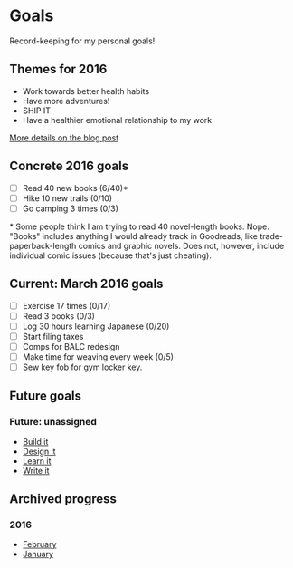 # Goals
Record-keeping for my personal goals!

## Themes for 2016

* Work towards better health habits
* Have more adventures!
* SHIP IT
* Have a healthier emotional relationship to my work

[More details on the blog post](http://melanie-richards.com/blog/my-2015-in-review)

## Concrete 2016 goals

* [ ] Read 40 new books (6/40)*
* [ ] Hike 10 new trails (0/10)
* [ ] Go camping 3 times (0/3)

\* Some people think I am trying to read 40 novel-length books. Nope. "Books" includes anything I would already track in Goodreads, like trade-paperback-length comics and graphic novels. Does not, however, include individual comic issues (because that's just cheating).

## Current: March 2016 goals

* [ ] Exercise 17 times (0/17)
* [ ] Read 3 books (0/3)
* [ ] Log 30 hours learning Japanese (0/20)
* [ ] Start filing taxes
* [ ] Comps for BALC redesign
* [ ] Make time for weaving every week (0/5)
* [ ] Sew key fob for gym locker key.

## Future goals

### Future: unassigned

* [Build it](future/build-it.md)
* [Design it](future/design-it.md)
* [Learn it](future/learn-it.md)
* [Write it](future/write-it.md)

## Archived progress

### 2016

* [February](archive/2016/february.md)
* [January](archive/2016/january.md)
